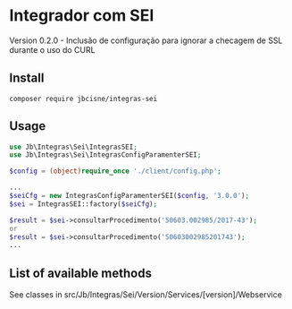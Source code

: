 # Integrador com SEI


Version 0.2.0 - Inclusão de configuração para ignorar a checagem de SSL durante o uso do CURL

Install
-------

```
composer require jbcisne/integras-sei
```

Usage
-----

```php
use Jb\Integras\Sei\IntegrasSEI;
use Jb\Integras\Sei\IntegrasConfigParamenterSEI;

$config = (object)require_once './client/config.php';

...
$seiCfg = new IntegrasConfigParamenterSEI($config, '3.0.0');
$sei = IntegrasSEI::factory($seiCfg);

$result = $sei->consultarProcedimento('50603.002985/2017-43');
or 
$result = $sei->consultarProcedimento('50603002985201743');
...

```

List of available methods
-----
See classes in src/Jb/Integras/Sei/Version/Services/[version]/Webservice